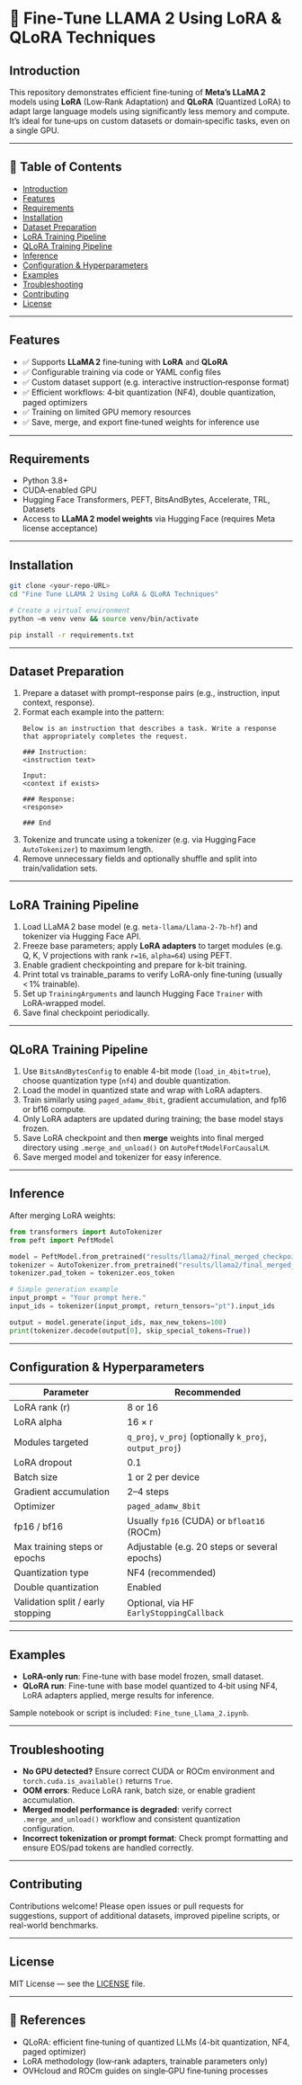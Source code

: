 # 🧠 Fine‑Tune LLAMA 2 Using LoRA & QLoRA Techniques

## Introduction

This repository demonstrates efficient fine‑tuning of **Meta’s LLaMA 2** models using **LoRA** (Low‑Rank Adaptation) and **QLoRA** (Quantized LoRA) to adapt large language models using significantly less memory and compute. It’s ideal for tune‑ups on custom datasets or domain‑specific tasks, even on a single GPU.

---

## 📌 Table of Contents

- [Introduction](#introduction)  
- [Features](#features)  
- [Requirements](#requirements)  
- [Installation](#installation)  
- [Dataset Preparation](#dataset-preparation)  
- [LoRA Training Pipeline](#lora-training-pipeline)  
- [QLoRA Training Pipeline](#qlora-training-pipeline)  
- [Inference](#inference)  
- [Configuration & Hyperparameters](#configuration--hyperparameters)  
- [Examples](#examples)  
- [Troubleshooting](#troubleshooting)  
- [Contributing](#contributing)  
- [License](#license)

---

## Features

- ✅ Supports **LLaMA 2** fine‑tuning with **LoRA** and **QLoRA**  
- ✅ Configurable training via code or YAML config files  
- ✅ Custom dataset support (e.g. interactive instruction‑response format)  
- ✅ Efficient workflows: 4‑bit quantization (NF4), double quantization, paged optimizers  
- ✅ Training on limited GPU memory resources  
- ✅ Save, merge, and export fine‑tuned weights for inference use

---

## Requirements

- Python 3.8+  
- CUDA‑enabled GPU  
- Hugging Face Transformers, PEFT, BitsAndBytes, Accelerate, TRL, Datasets  
- Access to **LLaMA 2 model weights** via Hugging Face (requires Meta license acceptance)

---

## Installation

```bash
git clone <your‑repo‑URL>
cd "Fine Tune LLAMA 2 Using LoRA & QLoRA Techniques"

# Create a virtual environment
python –m venv venv && source venv/bin/activate

pip install -r requirements.txt
```

---

## Dataset Preparation

1. Prepare a dataset with prompt–response pairs (e.g., instruction, input context, response).  
2. Format each example into the pattern:
   ```
   Below is an instruction that describes a task. Write a response that appropriately completes the request.

   ### Instruction:
   <instruction text>

   Input:
   <context if exists>

   ### Response:
   <response>

   ### End
   ```
3. Tokenize and truncate using a tokenizer (e.g. via Hugging Face `AutoTokenizer`) to maximum length.  
4. Remove unnecessary fields and optionally shuffle and split into train/validation sets.

---

## LoRA Training Pipeline

1. Load LLaMA 2 base model (e.g. `meta-llama/Llama-2-7b-hf`) and tokenizer via Hugging Face API.  
2. Freeze base parameters; apply **LoRA adapters** to target modules (e.g. Q, K, V projections with rank `r=16`, `alpha=64`) using PEFT.  
3. Enable gradient checkpointing and prepare for k-bit training.  
4. Print total vs trainable_params to verify LoRA-only fine‑tuning (usually < 1% trainable).  
5. Set up `TrainingArguments` and launch Hugging Face `Trainer` with LoRA‑wrapped model.  
6. Save final checkpoint periodically.  

---

## QLoRA Training Pipeline

1. Use `BitsAndBytesConfig` to enable 4-bit mode (`load_in_4bit=true`), choose quantization type (`nf4`) and double quantization.  
2. Load the model in quantized state and wrap with LoRA adapters.  
3. Train similarly using `paged_adamw_8bit`, gradient accumulation, and fp16 or bf16 compute.  
4. Only LoRA adapters are updated during training; the base model stays frozen.  
5. Save LoRA checkpoint and then **merge** weights into final merged directory using `.merge_and_unload()` on `AutoPeftModelForCausalLM`.  
6. Save merged model and tokenizer for easy inference.

---

## Inference

After merging LoRA weights:

```python
from transformers import AutoTokenizer
from peft import PeftModel

model = PeftModel.from_pretrained("results/llama2/final_merged_checkpoint")
tokenizer = AutoTokenizer.from_pretrained("results/llama2/final_merged_checkpoint")
tokenizer.pad_token = tokenizer.eos_token

# Simple generation example
input_prompt = "Your prompt here."
input_ids = tokenizer(input_prompt, return_tensors="pt").input_ids

output = model.generate(input_ids, max_new_tokens=100)
print(tokenizer.decode(output[0], skip_special_tokens=True))
```

---

## Configuration & Hyperparameters

| Parameter             | Recommended |
|-----------------------|-------------|
| LoRA rank (r)         | 8 or 16     |
| LoRA alpha            | 16 × r      |
| Modules targeted      | `q_proj`, `v_proj` (optionally `k_proj`, `output_proj`) |
| LoRA dropout          | 0.1         |
| Batch size            | 1 or 2 per device |
| Gradient accumulation | 2–4 steps   |
| Optimizer             | `paged_adamw_8bit` |
| fp16 / bf16           | Usually `fp16` (CUDA) or `bfloat16` (ROCm) |
| Max training steps or epochs | Adjustable (e.g. 20 steps or several epochs) |
| Quantization type     | NF4 (recommended) |
| Double quantization   | Enabled |
| Validation split / early stopping | Optional, via HF `EarlyStoppingCallback` |

---

## Examples

- **LoRA-only run**: Fine-tune with base model frozen, small dataset.  
- **QLoRA run**: Fine-tune with base model quantized to 4‑bit using NF4, LoRA adapters applied, merge results for inference.

Sample notebook or script is included: `Fine_tune_Llama_2.ipynb`.

---

## Troubleshooting

- **No GPU detected?** Ensure correct CUDA or ROCm environment and `torch.cuda.is_available()` returns `True`.  
- **OOM errors**: Reduce LoRA rank, batch size, or enable gradient accumulation.  
- **Merged model performance is degraded**: verify correct `.merge_and_unload()` workflow and consistent quantization configuration.  
- **Incorrect tokenization or prompt format**: Check prompt formatting and ensure EOS/pad tokens are handled correctly.

---

## Contributing

Contributions welcome! Please open issues or pull requests for suggestions, support of additional datasets, improved pipeline scripts, or real-world benchmarks.

---

## License

MIT License — see the [LICENSE](LICENSE) file.

---

## 🔬 References

- QLoRA: efficient fine‑tuning of quantized LLMs (4-bit quantization, NF4, paged optimizer)  
- LoRA methodology (low‑rank adapters, trainable parameters only)  
- OVHcloud and ROCm guides on single‑GPU fine‑tuning processes  
